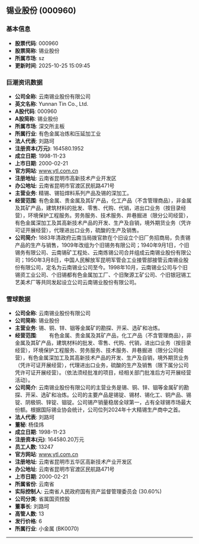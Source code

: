 ## 锡业股份 (000960)

### 基本信息

- **股票代码**: 000960
- **股票简称**: 锡业股份
- **所属市场**: sz
- **更新时间**: 2025-10-25 15:09:45

### 巨潮资讯数据

- **公司全称**: 云南锡业股份有限公司
- **英文名称**: Yunnan Tin Co., Ltd.
- **A股代码**: 000960
- **A股简称**: 锡业股份
- **所属市场**: 深交所主板
- **所属行业**: 有色金属冶炼和压延加工业
- **法人代表**: 刘路坷
- **注册资本(万元)**: 164580.1952
- **成立日期**: 1998-11-23
- **上市日期**: 2000-02-21
- **官方网站**: www.ytl.com.cn
- **注册地址**: 云南省昆明市高新技术产业开发区
- **办公地址**: 云南省昆明市官渡区民航路471号
- **主营业务**: 精锡、锡铅焊料系列产品及锡的深加工。
- **经营范围**: 有色金属、贵金属及其矿产品，化工产品（不含管理商品），非金属及其矿产品，建筑材料的批发、零售、代购、代销，进出口业务（按目录经营），环境保护工程服务。劳务服务、技术服务、井巷掘进（限分公司经营），有色金属深加工及其高新技术产品的开发、生产及自销，境外期货业务（凭许可证开展经营），代理进出口业务，硫酸的生产及销售。
- **公司简介**: 1883年清政府云南当局拨官款在个旧设立个旧厂务招商局，负责锡产品的生产与销售，1909年改组为个旧锡务有限公司；1940年9月1日，个旧锡务有限公司、云南锡矿工程处、云南炼锡公司合并组成云南锡业股份有限公司；1950年3月8日，中国人民解放军昆明军管会工业接管部接管云南锡业股份有限公司，定名为云南锡业公司至今。1998年10月，云南锡业公司与个旧锡资工业公司、个旧锡都有色金属加工厂、个旧聚源工矿公司、个旧银冠锡工艺美术厂等共同发起设立公司云南锡业股份有限公司。

### 雪球数据

- **公司全称**: 云南锡业股份有限公司
- **公司简称**: 锡业股份
- **主营业务**: 锡、铜、锌、铟等金属矿的勘探、开采、选矿和冶炼。
- **经营范围**: 　　有色金属、贵金属及其矿产品，化工产品（不含管理商品），非金属及其矿产品，建筑材料的批发、零售、代购、代销，进出口业务（按目录经营），环境保护工程服务、劳务服务、技术服务、井巷掘进（限分公司经营），有色金属深加工及其高新技术产品的开发、生产及自销，境外期货业务（凭许可证开展经营），代理进出口业务，硫酸的生产及销售（限下属分公司凭许可证开展经营）。（依法须经批准的项目，经相关部门批准后方可开展经营活动）。
- **公司简介**: 云南锡业股份有限公司的主营业务是锡、铜、锌、铟等金属矿的勘探、开采、选矿和冶炼。公司的主要产品是锡锭、锡材、锡化工、铜产品、锡锭、阴极铜、锌锭、铟锭。公司锡产销量稳居全球第一，占有全球锡市场最大份额。根据国际锡业协会统计，公司位列2024年十大精锡生产商中之首。
- **法人代表**: 刘路坷
- **董秘**: 杨佳炜
- **成立日期**: 1998-11-23
- **注册资本(元)**: 164580.20万元
- **员工人数**: 13247
- **官方网站**: www.ytl.com.cn
- **注册地址**: 云南省昆明市五华区高新技术产业开发区
- **办公地址**: 云南省昆明市官渡区民航路471号
- **上市日期**: 2000-02-21
- **所属省份**: 云南省
- **实际控制人**: 云南省人民政府国有资产监督管理委员会 (30.60%)
- **公司分类**: 省属国资控股
- **董事长**: 刘路坷
- **高管人数**: 13
- **发行价格**: 6
- **所属行业**: 小金属 (BK0070)

---